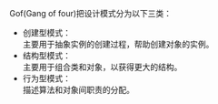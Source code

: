 Gof(Gang of four)把设计模式分为以下三类：  
- 创建型模式：  
主要用于抽象实例的创建过程，帮助创建对象的实例。
- 结构型模式：  
主要用于组合类和对象，以获得更大的结构。
- 行为型模式：  
描述算法和对象间职责的分配。